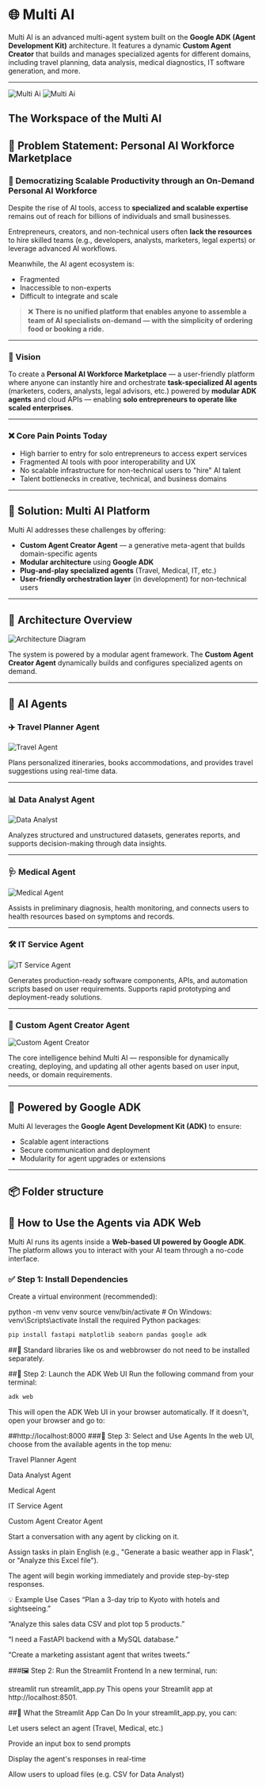 # 🌐 Multi AI

Multi AI is an advanced multi-agent system built on the **Google ADK (Agent Development Kit)** architecture. It features a dynamic **Custom Agent Creator** that builds and manages specialized agents for different domains, including travel planning, data analysis, medical diagnostics, IT software generation, and more.

---
![Multi Ai](hire_ai/Images/multi1.png)
![Multi Ai](hire_ai/Images/multi2.png)
## The Workspace of the Multi AI 
## 🚨 Problem Statement: Personal AI Workforce Marketplace

### 🧠 Democratizing Scalable Productivity through an On-Demand Personal AI Workforce

Despite the rise of AI tools, access to **specialized and scalable expertise** remains out of reach for billions of individuals and small businesses.

Entrepreneurs, creators, and non-technical users often **lack the resources** to hire skilled teams (e.g., developers, analysts, marketers, legal experts) or leverage advanced AI workflows.

Meanwhile, the AI agent ecosystem is:
- Fragmented
- Inaccessible to non-experts
- Difficult to integrate and scale

> ❌ **There is no unified platform that enables anyone to assemble a team of AI specialists on-demand — with the simplicity of ordering food or booking a ride.**

---

### 🎯 Vision

To create a **Personal AI Workforce Marketplace** — a user-friendly platform where anyone can instantly hire and orchestrate **task-specialized AI agents** (marketers, coders, analysts, legal advisors, etc.) powered by **modular ADK agents** and cloud APIs — enabling **solo entrepreneurs to operate like scaled enterprises**.

---

### ❌ Core Pain Points Today

- High barrier to entry for solo entrepreneurs to access expert services  
- Fragmented AI tools with poor interoperability and UX  
- No scalable infrastructure for non-technical users to "hire" AI talent  
- Talent bottlenecks in creative, technical, and business domains  

---

## 🧠 Solution: Multi AI Platform

Multi AI addresses these challenges by offering:

- **Custom Agent Creator Agent** — a generative meta-agent that builds domain-specific agents  
- **Modular architecture** using **Google ADK**  
- **Plug-and-play specialized agents** (Travel, Medical, IT, etc.)  
- **User-friendly orchestration layer** (in development) for non-technical users

---

## 📁 Architecture Overview

![Architecture Diagram](hire_ai/Images/agent-architecture.jpg)

The system is powered by a modular agent framework. The **Custom Agent Creator Agent** dynamically builds and configures specialized agents on demand.

---

## 🤖 AI Agents

### ✈️ Travel Planner Agent
![Travel Agent](hire-ai/Images/travel-planner.jpg)

Plans personalized itineraries, books accommodations, and provides travel suggestions using real-time data.

---

### 📊 Data Analyst Agent
![Data Analyst](hire_ai/Images/data-analyst.jpg)

Analyzes structured and unstructured datasets, generates reports, and supports decision-making through data insights.

---

### 🩺 Medical Agent
![Medical Agent](hire_ai/Images/medical-agent.jpg)

Assists in preliminary diagnosis, health monitoring, and connects users to health resources based on symptoms and records.

---

### 🛠️ IT Service Agent
![IT Service Agent](hire_ai/Images/it-service-agent.jpg)

Generates production-ready software components, APIs, and automation scripts based on user requirements. Supports rapid prototyping and deployment-ready solutions.

---

### 🧬 Custom Agent Creator Agent
![Custom Agent Creator](hire_ai/Images/agent-architecture.jpg)

The core intelligence behind Multi AI — responsible for dynamically creating, deploying, and updating all other agents based on user input, needs, or domain requirements.

---

## 🧠 Powered by Google ADK

Multi AI leverages the **Google Agent Development Kit (ADK)** to ensure:
- Scalable agent interactions
- Secure communication and deployment
- Modularity for agent upgrades or extensions

---

## 📦 Folder structure


## 🧪 How to Use the Agents via ADK Web

Multi AI runs its agents inside a **Web-based UI powered by Google ADK**. The platform allows you to interact with your AI team through a no-code interface.

### ✅ Step 1: Install Dependencies

Create a virtual environment (recommended):

python -m venv venv
source venv/bin/activate  # On Windows: venv\Scripts\activate
Install the required Python packages:
```bash
pip install fastapi matplotlib seaborn pandas google adk
```
##📝 Standard libraries like os and webbrowser do not need to be installed separately.

##🚀 Step 2: Launch the ADK Web UI
Run the following command from your terminal:
```bash
adk web
```
This will open the ADK Web UI in your browser automatically.
If it doesn't, open your browser and go to:

##http://localhost:8000
###🧠 Step 3: Select and Use Agents
In the web UI, choose from the available agents in the top menu:

Travel Planner Agent

Data Analyst Agent

Medical Agent

IT Service Agent

Custom Agent Creator Agent

Start a conversation with any agent by clicking on it.

Assign tasks in plain English (e.g., "Generate a basic weather app in Flask", or "Analyze this Excel file").

The agent will begin working immediately and provide step-by-step responses.

💡 Example Use Cases
“Plan a 3-day trip to Kyoto with hotels and sightseeing.”

“Analyze this sales data CSV and plot top 5 products.”

“I need a FastAPI backend with a MySQL database.”

“Create a marketing assistant agent that writes tweets.”


###🖼️ Step 2: Run the Streamlit Frontend
In a new terminal, run:

streamlit run streamlit_app.py
This opens your Streamlit app at http://localhost:8501.


##🧠 What the Streamlit App Can Do
In your streamlit_app.py, you can:

Let users select an agent (Travel, Medical, etc.)

Provide an input box to send prompts

Display the agent's responses in real-time

Allow users to upload files (e.g. CSV for Data Analyst)



